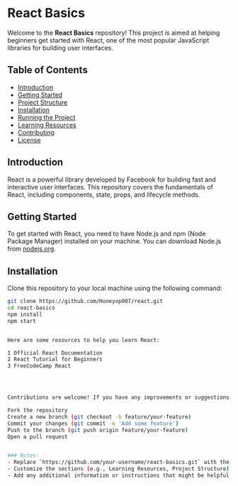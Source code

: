 # React Basics

Welcome to the **React Basics** repository! This project is aimed at helping beginners get started with React, one of the most popular JavaScript libraries for building user interfaces.

## Table of Contents

- [Introduction](#introduction)
- [Getting Started](#getting-started)
- [Project Structure](#project-structure)
- [Installation](#installation)
- [Running the Project](#running-the-project)
- [Learning Resources](#learning-resources)
- [Contributing](#contributing)
- [License](#license)

## Introduction

React is a powerful library developed by Facebook for building fast and interactive user interfaces. This repository covers the fundamentals of React, including components, state, props, and lifecycle methods.

## Getting Started

To get started with React, you need to have Node.js and npm (Node Package Manager) installed on your machine. You can download Node.js from [nodejs.org](https://nodejs.org/).

## Installation

Clone this repository to your local machine using the following command:

```bash
git clone https://github.com/Honeyop007/react.git
cd react-basics
npm install
npm start


Here are some resources to help you learn React:

1 Official React Documentation
2 React Tutorial for Beginners
3 FreeCodeCamp React 




Contributions are welcome! If you have any improvements or suggestions, please open an issue or create a pull request.

Fork the repository
Create a new branch (git checkout -b feature/your-feature)
Commit your changes (git commit -m 'Add some feature')
Push to the branch (git push origin feature/your-feature)
Open a pull request


### Notes:
- Replace `https://github.com/your-username/react-basics.git` with the actual URL of your GitHub repository.
- Customize the sections (e.g., Learning Resources, Project Structure) according to the specific details of your project.
- Add any additional information or instructions that might be helpful for users or contributors.

